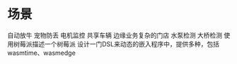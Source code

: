 # 场景

自动放牛
宠物防丢
电机监控
共享车辆
边缘业务复杂的门店
水泵检测
大桥检测
使用树莓派描述一个树莓派
设计一门DSL来动态的嵌入程序中，提供多种，包括wasmtime、wasmedge